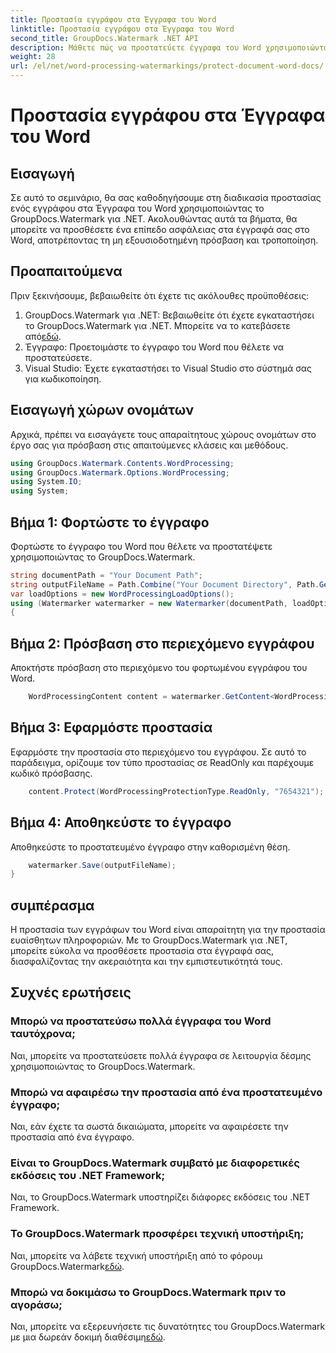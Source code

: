 ```yaml
---
title: Προστασία εγγράφου στα Έγγραφα του Word
linktitle: Προστασία εγγράφου στα Έγγραφα του Word
second_title: GroupDocs.Watermark .NET API
description: Μάθετε πώς να προστατεύετε έγγραφα του Word χρησιμοποιώντας το GroupDocs.Watermark για .NET. Ακολουθήστε το βήμα προς βήμα σεμινάριο για να προσθέσετε ασφάλεια στα έγγραφά σας χωρίς κόπο.
weight: 28
url: /el/net/word-processing-watermarkings/protect-document-word-docs/
---
```


# Προστασία εγγράφου στα Έγγραφα του Word

## Εισαγωγή
Σε αυτό το σεμινάριο, θα σας καθοδηγήσουμε στη διαδικασία προστασίας ενός εγγράφου στα Έγγραφα του Word χρησιμοποιώντας το GroupDocs.Watermark για .NET. Ακολουθώντας αυτά τα βήματα, θα μπορείτε να προσθέσετε ένα επίπεδο ασφάλειας στα έγγραφά σας στο Word, αποτρέποντας τη μη εξουσιοδοτημένη πρόσβαση και τροποποίηση.
## Προαπαιτούμενα
Πριν ξεκινήσουμε, βεβαιωθείτε ότι έχετε τις ακόλουθες προϋποθέσεις:
1.  GroupDocs.Watermark για .NET: Βεβαιωθείτε ότι έχετε εγκαταστήσει το GroupDocs.Watermark για .NET. Μπορείτε να το κατεβάσετε από[εδώ](https://releases.groupdocs.com/Watermark/net/).
2. Έγγραφο: Προετοιμάστε το έγγραφο του Word που θέλετε να προστατεύσετε.
3. Visual Studio: Έχετε εγκαταστήσει το Visual Studio στο σύστημά σας για κωδικοποίηση.

## Εισαγωγή χώρων ονομάτων
Αρχικά, πρέπει να εισαγάγετε τους απαραίτητους χώρους ονομάτων στο έργο σας για πρόσβαση στις απαιτούμενες κλάσεις και μεθόδους.
```csharp
using GroupDocs.Watermark.Contents.WordProcessing;
using GroupDocs.Watermark.Options.WordProcessing;
using System.IO;
using System;
```
## Βήμα 1: Φορτώστε το έγγραφο
Φορτώστε το έγγραφο του Word που θέλετε να προστατέψετε χρησιμοποιώντας το GroupDocs.Watermark.
```csharp
string documentPath = "Your Document Path";
string outputFileName = Path.Combine("Your Document Directory", Path.GetFileName(documentPath));
var loadOptions = new WordProcessingLoadOptions();
using (Watermarker watermarker = new Watermarker(documentPath, loadOptions))
{
```
## Βήμα 2: Πρόσβαση στο περιεχόμενο εγγράφου
Αποκτήστε πρόσβαση στο περιεχόμενο του φορτωμένου εγγράφου του Word.
```csharp
    WordProcessingContent content = watermarker.GetContent<WordProcessingContent>();
```
## Βήμα 3: Εφαρμόστε προστασία
Εφαρμόστε την προστασία στο περιεχόμενο του εγγράφου. Σε αυτό το παράδειγμα, ορίζουμε τον τύπο προστασίας σε ReadOnly και παρέχουμε κωδικό πρόσβασης.
```csharp
    content.Protect(WordProcessingProtectionType.ReadOnly, "7654321");
```
## Βήμα 4: Αποθηκεύστε το έγγραφο
Αποθηκεύστε το προστατευμένο έγγραφο στην καθορισμένη θέση.
```csharp
    watermarker.Save(outputFileName);
}
```

## συμπέρασμα
Η προστασία των εγγράφων του Word είναι απαραίτητη για την προστασία ευαίσθητων πληροφοριών. Με το GroupDocs.Watermark για .NET, μπορείτε εύκολα να προσθέσετε προστασία στα έγγραφά σας, διασφαλίζοντας την ακεραιότητα και την εμπιστευτικότητά τους.
## Συχνές ερωτήσεις
### Μπορώ να προστατεύσω πολλά έγγραφα του Word ταυτόχρονα;
Ναι, μπορείτε να προστατεύσετε πολλά έγγραφα σε λειτουργία δέσμης χρησιμοποιώντας το GroupDocs.Watermark.
### Μπορώ να αφαιρέσω την προστασία από ένα προστατευμένο έγγραφο;
Ναι, εάν έχετε τα σωστά δικαιώματα, μπορείτε να αφαιρέσετε την προστασία από ένα έγγραφο.
### Είναι το GroupDocs.Watermark συμβατό με διαφορετικές εκδόσεις του .NET Framework;
Ναι, το GroupDocs.Watermark υποστηρίζει διάφορες εκδόσεις του .NET Framework.
### Το GroupDocs.Watermark προσφέρει τεχνική υποστήριξη;
 Ναι, μπορείτε να λάβετε τεχνική υποστήριξη από το φόρουμ GroupDocs.Watermark[εδώ](https://forum.groupdocs.com/c/watermark/19).
### Μπορώ να δοκιμάσω το GroupDocs.Watermark πριν το αγοράσω;
 Ναι, μπορείτε να εξερευνήσετε τις δυνατότητες του GroupDocs.Watermark με μια δωρεάν δοκιμή διαθέσιμη[εδώ](https://releases.groupdocs.com/).